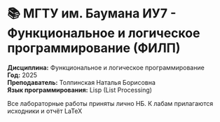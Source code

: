 # 📚 МГТУ им. Баумана ИУ7 - Функциональное и логическое программирование (ФИЛП)

**Дисциплина:** Функциональное и логическое программирование  
**Год:** 2025  
**Преподаватель:** Толпинская Наталья Борисовна  
**Язык программирования:** Lisp (List Processing) 

Все лабораторные работы приняты лично НБ. К лабам прилагаются исходники и отчёт LaTeX
